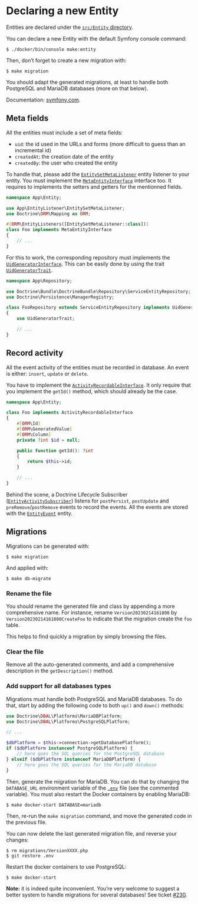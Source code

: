 # Declaring a new Entity

Entities are declared under the [`src/Entity` directory](/src/Entity).

You can declare a new Entity with the default Symfony console command:

```console
$ ./docker/bin/console make:entity
```

Then, don’t forget to create a new migration with:

```console
$ make migration
```

You should adapt the generated migrations, at least to handle both PostgreSQL and MariaDB databases (more on that below).

Documentation: [symfony.com](https://symfony.com/doc/current/doctrine.html).

## Meta fields

All the entities must include a set of meta fields:

- `uid`: the id used in the URLs and forms (more difficult to guess than an incremental id)
- `createdAt`: the creation date of the entity
- `createdBy`: the user who created the entity

To handle that, please add the [`EntitySetMetaListener`](/src/EntityListener/EntitySetMetaListener.php) entity listener to your entity.
You must implement the [`MetaEntityInterface`](/src/Entity/MetaEntityInterface.php) interface too.
It requires to implements the setters and getters for the mentionned fields.

```php
namespace App\Entity;

use App\EntityListener\EntitySetMetaListener;
use Doctrine\ORM\Mapping as ORM;

#[ORM\EntityListeners([EntitySetMetaListener::class])]
class Foo implements MetaEntityInterface
{
    // ...
}
```

For this to work, the corresponding repository must implements the [`UidGeneratorInterface`](/src/Repository/UidGeneratorInterface.php).
This can be easily done by using the trait [`UidGeneratorTrait`](/src/Repository/UidGeneratorTrait.php).

```php
namespace App\Repository;

use Doctrine\Bundle\DoctrineBundle\Repository\ServiceEntityRepository;
use Doctrine\Persistence\ManagerRegistry;

class FooRepository extends ServiceEntityRepository implements UidGeneratorInterface
{
    use UidGeneratorTrait;

    // ...
}
```

## Record activity

All the event activity of the entities must be recorded in database.
An event is either: `insert`, `update` or `delete`.

You have to implement the [`ActivityRecordableInterface`](/src/Entity/ActivityRecordableInterface.php).
It only require that you implement the `getId()` method, which should already be the case.

```php
namespace App\Entity;

class Foo implements ActivityRecordableInterface
{
    #[ORM\Id]
    #[ORM\GeneratedValue]
    #[ORM\Column]
    private ?int $id = null;

    public function getId(): ?int
    {
        return $this->id;
    }

    // ...
}
```

Behind the scene, a Doctrine Lifecycle Subscriber ([`EntityActivitySubscriber`](/src/EventSubscriber/EntityActivitySubscriber.php)) listens for `postPersist`, `postUpdate` and `preRemove`/`postRemove` events to record the events.
All the events are stored with the [`EntityEvent`](/src/Entity/EntityEvent.php) entity.

## Migrations

Migrations can be generated with:

```console
$ make migration
```

And applied with:

```console
$ make db-migrate
```

### Rename the file

You should rename the generated file and class by appending a more comprehensive name.
For instance, rename `Version20230214161800` by `Version20230214161800CreateFoo` to indicate that the migration create the `foo` table.

This helps to find quickly a migration by simply browsing the files.

### Clear the file

Remove all the auto-generated comments, and add a comprehensive description in the `getDescription()` method.

### Add support for all databases types

Migrations must handle both PostgreSQL and MariaDB databases.
To do that, start by adding the following code to both `up()` and `down()` methods:

```php
use Doctrine\DBAL\Platforms\MariaDBPlatform;
use Doctrine\DBAL\Platforms\PostgreSQLPlatform;

// ...

$dbPlatform = $this->connection->getDatabasePlatform();
if ($dbPlatform instanceof PostgreSQLPlatform) {
    // here goes the SQL queries for the PostgreSQL database
} elseif ($dbPlatform instanceof MariaDBPlatform) {
    // here goes the SQL queries for the MariaDB database
}
```

Then, generate the migration for MariaDB.
You can do that by changing the `DATABASE_URL` environment variable of the [`.env`](/.env) file (see the commented variable).
You must also restart the Docker containers by enabling MariaDB:

```console
$ make docker-start DATABASE=mariadb
```

Then, re-run the `make migration` command, and move the generated code in the previous file.

You can now delete the last generated migration file, and reverse your changes:

```console
$ rm migrations/VersionXXXX.php
$ git restore .env
```

Restart the docker containers to use PostgreSQL:

```console
$ make docker-start
```

**Note:** it is indeed quite inconvenient.
You’re very welcome to suggest a better system to handle migrations for several databases!
See ticket [#230](https://github.com/Probesys/bileto/issues/230).
